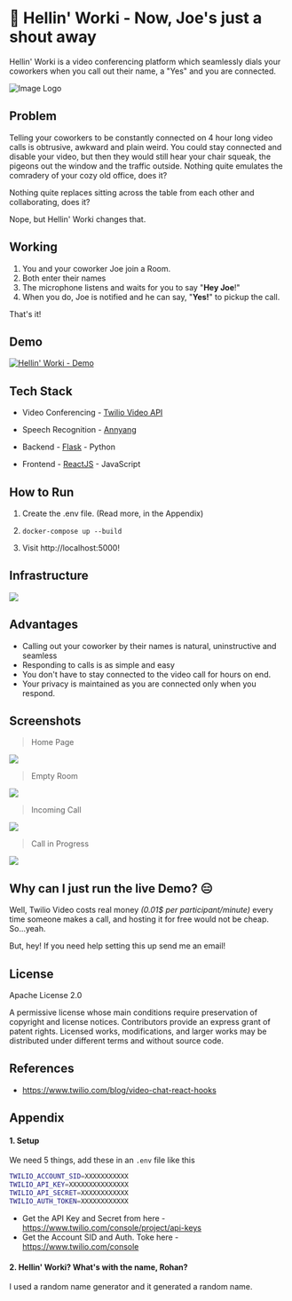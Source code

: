 # 🐣 Hellin' Worki - Now, Joe's just a shout away

Hellin' Worki is a video conferencing platform which seamlessly dials your coworkers when you call out their name, a  "Yes" and you are connected. 

![Image Logo](docs/steps.png)

## Problem

Telling your coworkers to be constantly connected on 4 hour long video calls is obtrusive, awkward and plain weird. You could stay connected and disable your video, but then they would still hear your chair squeak, the pigeons out the window and the traffic outside. Nothing quite emulates the comradery of your cozy old office, does it?

Nothing quite replaces sitting across the table from each other and collaborating, does it? 

Nope, but Hellin' Worki changes that. 

## Working

1. You and your coworker Joe join a Room.
2. Both enter their names
3. The microphone listens and waits for you to say "**Hey Joe**!"
4. When you do, Joe is notified and he can say, "**Yes!**" to pickup the call.

That's it!

## Demo

[![Hellin' Worki - Demo](docs/videothumb1.png)](https://youtu.be/K1QOSTZRU1o)

## Tech Stack

* Video Conferencing - [Twilio Video API](https://www.twilio.com/docs/video)

* Speech Recognition - [Annyang](https://www.talater.com/annyang/) 

* Backend - [Flask](https://flask.palletsprojects.com/en/1.1.x/) - Python

* Frontend - [ReactJS](https://reactjs.org/) - JavaScript

  

## How to Run

1. Create the .env file. (Read more, in the Appendix)

2. `docker-compose up --build` 

3. Visit http://localhost:5000!

   

## Infrastructure 

![](docs/arch.jpg)

## Advantages

* Calling out your coworker by their names is natural, uninstructive and seamless
* Responding to calls is as simple and easy
* You don't have to stay connected to the video call for hours on end.
* Your privacy is maintained as you are connected only when you respond.

## Screenshots

> Home Page

![](docs/home.png)

> Empty Room

![](docs/empty.png)

> Incoming Call

![](docs/call.png)

> Call in Progress

![](docs/call-in.png)

## Why can I just run the live Demo?  😑

Well, Twilio Video costs real money *(0.01$ per participant/minute)* every time someone makes a call, and hosting it for free would not be cheap. So...yeah. 

But, hey! If you need help setting this up send me an email!

## License

Apache License 2.0 

A permissive license whose main conditions require preservation of copyright and license notices. Contributors provide an express grant of patent rights. Licensed works, modifications, and larger works may be distributed under different terms and without source code.

## References

* https://www.twilio.com/blog/video-chat-react-hooks

## Appendix

#### 1. Setup

We need 5 things, add these in an `.env` file like this

```bash
TWILIO_ACCOUNT_SID=XXXXXXXXXXX
TWILIO_API_KEY=XXXXXXXXXXXXXXX
TWILIO_API_SECRET=XXXXXXXXXXXX
TWILIO_AUTH_TOKEN=XXXXXXXXXXXX
```



* Get the API Key and Secret from here - https://www.twilio.com/console/project/api-keys
* Get the Account SID and Auth. Toke here - https://www.twilio.com/console

#### 2. Hellin' Worki? What's with the name, Rohan?

I used  a random name generator and it generated a random name. 

